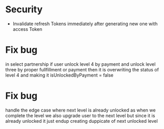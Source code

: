 # Security

- Invalidate refresh Tokens immediately after generating new one with access Token

# Fix bug

in select partnership if user unlock level 4 by payment and unlock level three by proper fullfillment or payment then it is overwriting the status of level 4 and making it isUnlockedByPayment = false

# Fix bug

handle the edge case where next level is already unlocked as when we complete the level we also upgrade user to the next level but since it is already unlocked it just endup creating duppicate of next unlocked level
